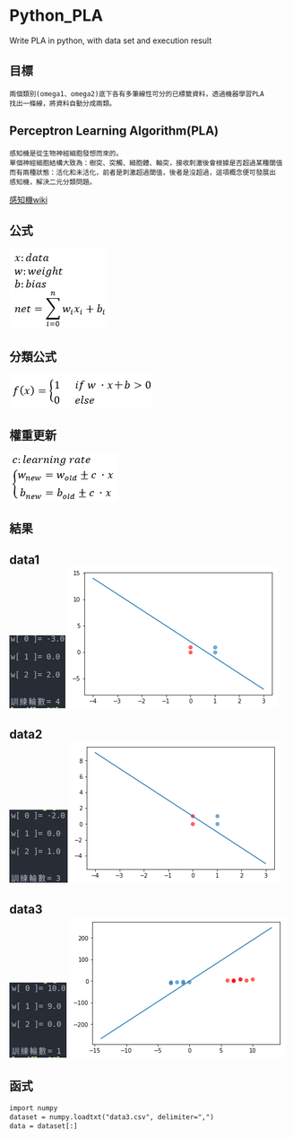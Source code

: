 # Python_PLA
Write PLA in python, with data set and execution result

## 目標
    兩個類別(omega1、omega2)底下各有多筆線性可分的已標籤資料，透過機器學習PLA
    找出一條線，將資料自動分成兩類。

## Perceptron Learning Algorithm(PLA)
    感知機是從生物神經細胞發想而來的。
    單個神經細胞結構大致為：樹突、突觸、細胞體、軸突，接收刺激後會根據是否超過某種閾值
    而有兩種狀態：活化和未活化，前者是刺激超過閾值，後者是沒超過，這項概念便可發展出
    感知機，解決二元分類問題。
[感知機wiki](https://zh.wikipedia.org/wiki/%E6%84%9F%E7%9F%A5%E5%99%A8)

## 公式
![image](https://github.com/leodflag/Python_PLA/blob/master/function.png)

## 分類公式
![image](https://github.com/leodflag/Python_PLA/blob/master/classification%20function.png)

## 權重更新
![image](https://github.com/leodflag/Python_PLA/blob/master/update%20weight.png)

## 結果
data1   
![image](https://github.com/leodflag/Python_PLA/blob/master/data1_result.png)
![image](https://github.com/leodflag/Python_PLA/blob/master/data1.png)
--------
data2   
![image](https://github.com/leodflag/Python_PLA/blob/master/data2_result.png)
![image](https://github.com/leodflag/Python_PLA/blob/master/data2.png)
--------
data3   
![image](https://github.com/leodflag/Python_PLA/blob/master/data3_result.png)
![image](https://github.com/leodflag/Python_PLA/blob/master/data3.png)
--------

## 函式
    import numpy
    dataset = numpy.loadtxt("data3.csv", delimiter=",")
    data = dataset[:]
